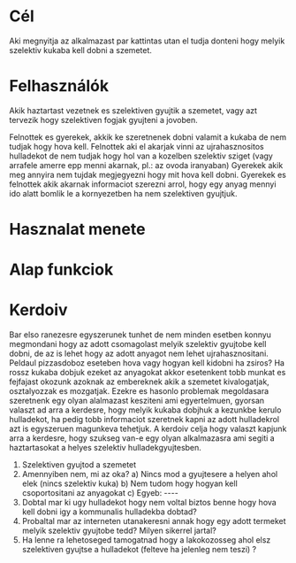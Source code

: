 # Cél

Aki megnyitja az alkalmazast par kattintas utan el tudja donteni hogy melyik szelektiv kukaba kell dobni a szemetet.

# Felhasználók

Akik haztartast vezetnek es szelektiven gyujtik a szemetet, vagy azt tervezik hogy szelektiven fogjak gyujteni a jovoben.

Felnottek es gyerekek, akkik ke szeretnenek dobni valamit a kukaba de nem tudjak hogy hova kell.
Felnottek aki el akarjak vinni az ujrahasznositos hulladekot de nem tudjak hogy hol van a kozelben szelektiv sziget (vagy arrafele amerre epp menni akarnak, pl.: az ovoda iranyaban)
Gyerekek akik meg annyira nem tujdak megjegyezni hogy mit hova kell dobni.
Gyerekek es felnottek akik akarnak informaciot szerezni arrol, hogy egy anyag mennyi ido alatt bomlik le a kornyezetben ha nem szelektiven gyujtjuk.

# Hasznalat menete

# Alap funkciok


# Kerdoiv

Bar elso ranezesre egyszerunek tunhet de nem minden esetben konnyu megmondani hogy az adott csomagolast melyik szelektiv gyujtobe kell dobni, de az is lehet hogy az adott anyagot nem lehet ujrahasznositani. Peldaul pizzasdoboz eseteben hova vagy hogyan kell kidobni ha zsiros?
Ha rossz kukaba dobjuk ezeket az anyagokat akkor esetenkent tobb munkat es fejfajast okozunk azoknak az embereknek akik a szemetet kivalogatjak, osztalyozzak es mozgatjak.
Ezekre es hasonlo problemak megoldasara szeretnenk egy olyan alalmazast kesziteni ami egyertelmuen, gyorsan valaszt ad arra a kerdesre, hogy melyik kukaba dobjhuk a kezunkbe kerulo hulladekot, ha pedig tobb informaciot szeretnek kapni az adott hulladekrol azt is egyszeruen magunkeva tehetjuk.
A kerdoiv celja hogy valaszt kapjunk arra a kerdesre, hogy szukseg van-e egy olyan alkalmazasra ami segiti a haztartasokat a helyes szelektiv hulladekgyujtesben.  

1. Szelektiven gyujtod a szemetet
2. Amennyiben nem, mi az oka?
  a) Nincs mod a gyujtesere a helyen ahol elek (nincs szelektiv kuka)
  b) Nem tudom hogy hogyan kell csoportositani az anyagokat
  c) Egyeb: ----
3. Dobtal mar ki ugy hulladekot hogy nem voltal biztos benne hogy hova kell dobni igy a kommunalis hulladekba dobtad?
4. Probaltal mar az interneten utanakeresni annak hogy egy adott termeket melyik szelektiv gyujtobe tedd? Milyen sikerrel jartal?
5. Ha lenne ra lehetoseged tamogatnad hogy a lakokozosseg ahol elsz szelektiven gyujtse a hulladekot (felteve ha jelenleg nem teszi) ?
